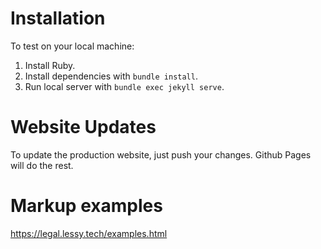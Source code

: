 # Installation

To test on your local machine:

1. Install Ruby.
2. Install dependencies with `bundle install`.
3. Run local server with `bundle exec jekyll serve`.

# Website Updates

To update the production website, just push your changes. Github Pages will do the rest.

# Markup examples

https://legal.lessy.tech/examples.html

